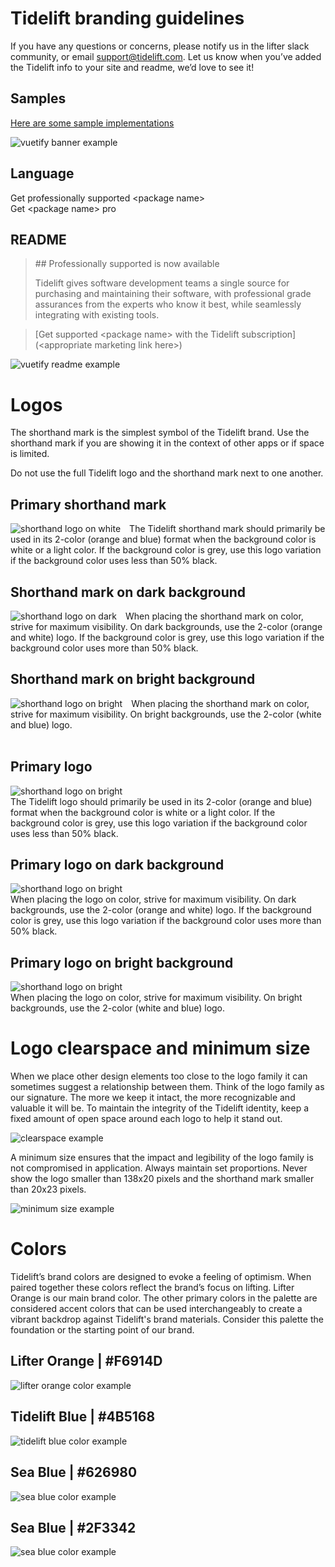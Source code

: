 # Tidelift branding guidelines
If you have any questions or concerns, please notify us in the lifter slack community, or email support@tidelift.com. Let us know when you’ve added the Tidelift info to your site and readme, we’d love to see it!

## Samples  
[Here are some sample implementations](https://github.com/tidelift/lifter-stuff/tree/master/marketing-assets/sample-implementations)  
  
![vuetify banner example](branding-guidelines-assets/vuetify-banner.png)

## Language  
Get professionally supported \<package name>  
Get \<package name> pro  

## README 
> \## Professionally supported <package name> is now available  
>  
> Tidelift gives software development teams a single source for purchasing and maintaining their software, with professional grade assurances from the experts who know it best, while seamlessly integrating with existing tools.

> \[Get supported \<package name> with the Tidelift subscription](\<appropriate marketing link here>)
  
![vuetify readme example](branding-guidelines-assets/vuetify-readme.png)  

# Logos 
The shorthand mark is the simplest symbol of the Tidelift brand. Use the shorthand mark if you are showing it in the context of other apps or if space is limited.  

Do not use the full Tidelift logo and the shorthand mark next to one another.  

## Primary shorthand mark
<img style="float: left; margin-right: 1em;" src="branding-guidelines-assets/shorthand-on-white.png" alt="shorthand logo on white">  
The Tidelift shorthand mark should primarily be used in its 2-color (orange and blue) format when the background color is white or a light color. If the background color is grey, use this logo variation if the background color uses less than 50% black.  
<br style="clear: left;"/>
  
## Shorthand mark on dark background
<img style="float: left; margin-right: 1em;" src="branding-guidelines-assets/shorthand-on-dark.png" alt="shorthand logo on dark">  
When placing the shorthand mark on color, strive for maximum visibility. On dark backgrounds, use the 2-color (orange and white) logo. If the background color is grey, use this logo variation if the background color uses more than 50% black.
<br style="clear: left;"/>

## Shorthand mark on bright background
<img style="float: left; margin-right: 1em;" src="branding-guidelines-assets/shorthand-on-bright.png" alt="shorthand logo on bright"> 
When placing the shorthand mark on color, strive for maximum visibility. On bright backgrounds, use the 2-color (white and blue) logo.
<br style="clear: left;"/>
<br />

## Primary logo
![shorthand logo on bright](branding-guidelines-assets/wordmark-on-white.png)  
The Tidelift logo should primarily be used in its 2-color (orange and blue) format when the background color is white or a light color. If the background color is grey, use this logo variation if the background color uses less than 50% black. 

## Primary logo on dark background
![shorthand logo on bright](branding-guidelines-assets/wordmark-on-dark.png)  
When placing the logo on color, strive for maximum visibility. On dark backgrounds, use the 2-color (orange and white) logo. If the background color is grey, use this logo variation if the background color uses more than 50% black.

## Primary logo on bright background
![shorthand logo on bright](branding-guidelines-assets/wordmark-on-bright.png)  
When placing the logo on color, strive for maximum visibility. On bright backgrounds, use the 2-color (white and blue) logo.

# Logo clearspace and minimum size
When we place other design elements too close to the logo family it can sometimes suggest a relationship between them. Think of the logo family as our signature. The more we keep it intact, the more recognizable and valuable it will be. To maintain the integrity of the Tidelift identity, keep a fixed amount of open space around each logo to help it stand out.  
  
![clearspace example](branding-guidelines-assets/clearspace.png)  
  
A minimum size ensures that the impact and legibility of the logo family is not compromised in application. Always maintain set proportions. Never show the logo smaller than 138x20 pixels 
and the shorthand mark smaller than 20x23 pixels.  
  
![minimum size example](branding-guidelines-assets/minimum-size.png)  

# Colors
Tidelift’s brand colors are designed to evoke a feeling of optimism. When paired together these colors reflect the brand’s focus on lifting. Lifter Orange is our main brand color. The other primary colors in the palette are considered accent colors that can be used interchangeably to create a vibrant backdrop against Tidelift's brand materials. Consider this palette the foundation or the starting point of our brand. 

## Lifter Orange | #F6914D
![lifter orange color example](branding-guidelines-assets/lifter-orange.png) 

## Tidelift Blue | #4B5168
![tidelift blue color example](branding-guidelines-assets/tidelift-blue.png) 

## Sea Blue | #626980
![sea blue color example](branding-guidelines-assets/sea-blue.png) 

## Sea Blue | #2F3342
![sea blue color example](branding-guidelines-assets/sea-blue.png) 
